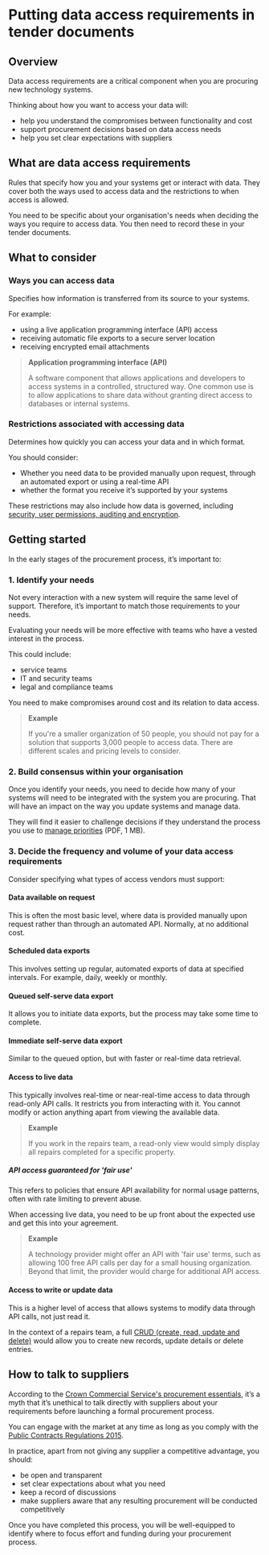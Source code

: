 # Putting data access requirements in tender documents

## Overview

Data access requirements are a critical component when you are procuring new technology systems.

Thinking about how you want to access your data will:

* help you understand the compromises between functionality and cost  
* support procurement decisions based on data access needs  
* help you set clear expectations with suppliers

## What are data access requirements

Rules that specify how you and your systems get or interact with data. They cover both the ways used to access data and the restrictions to when access is allowed.

You need to be specific about your organisation's needs when deciding the ways you require to access data. You then need to record these in your tender documents.

## What to consider

### Ways you can access data

Specifies how information is transferred from its source to your systems.

For example:

* using a live application programming interface (API) access  
* receiving automatic file exports to a secure server location  
* receiving encrypted email attachments

> **Application programming interface (API)**
>
> A software component that allows applications and developers to access systems in a controlled, structured way. One common use is to allow applications to share data without granting direct access to databases or internal systems.

### Restrictions associated with accessing data

Determines how quickly you can access your data and in which format.

You should consider:

* Whether you need data to be provided manually upon request, through an automated export or using a real-time API  
* whether the format you receive it’s supported by your systems

These restrictions may also include how data is governed, including [security, user permissions, auditing and encryption](https://www.gov.uk/service-manual/service-standard/point-9-create-a-secure-service).

## Getting started

In the early stages of the procurement process, it’s important to:

### 1. Identify your needs

Not every interaction with a new system will require the same level of support. Therefore, it’s important to match those requirements to your needs.

Evaluating your needs will be more effective with teams who have a vested interest in the process.

This could include:

* service teams  
* IT and security teams  
* legal and compliance teams

You need to make compromises around cost and its relation to data access.

> **Example**
> 
> If you're a smaller organization of 50 people, you should not pay for a solution that supports 3,000 people to access data. There are different scales and pricing levels to consider.

### 2. Build consensus within your organisation

Once you identify your needs, you need to decide how many of your systems will need to be integrated with the system you are procuring. That will have an impact on the way you update systems and manage data.

They will find it easier to challenge decisions if they understand the process you use to [manage priorities](https://www.local.gov.uk/sites/default/files/documents/LGA%20early%20careers%20guide%20-%20Managing%20Priorities.pdf) (PDF, 1 MB).

### 3. Decide the frequency and volume of your data access requirements

Consider specifying what types of access vendors must support:

#### Data available on request

This is often the most basic level, where data is provided manually upon request rather than through an automated API. Normally, at no additional cost.

#### Scheduled data exports

This involves setting up regular, automated exports of data at specified intervals. For example, daily, weekly or monthly.

#### Queued self-serve data export

It allows you to initiate data exports, but the process may take some time to complete.

#### Immediate self-serve data export

Similar to the queued option, but with faster or real-time data retrieval.

#### Access to live data

This typically involves real-time or near-real-time access to data through read-only API calls. It restricts you from interacting with it. You cannot modify or action anything apart from viewing the available data.

> **Example**
> 
> If you work in the repairs team, a read-only view would simply display all repairs completed for a specific property.

##### API access guaranteed for 'fair use'

This refers to policies that ensure API availability for normal usage patterns, often with rate limiting to prevent abuse.

When accessing live data, you need to be up front about the expected use and get this into your agreement.

> **Example**
> 
> A technology provider might offer an API with 'fair use' terms, such as allowing 100 free API calls per day for a small housing organization. Beyond that limit, the provider would charge for additional API access.

#### Access to write or update data

This is a higher level of access that allows systems to modify data through API calls, not just read it.

In the context of a repairs team, a full [CRUD (create, read, update and delete)](https://en.wikipedia.org/wiki/Create,_read,_update_and_delete) would allow you to create new records, update details or delete entries.

## How to talk to suppliers

According to the [Crown Commercial Service's procurement essentials](https://www.crowncommercial.gov.uk/news/how-to-carry-out-early-market-engagement-successfully-procurement-essentials), it’s a myth that it’s unethical to talk directly with suppliers about your requirements before launching a formal procurement process.

You can engage with the market at any time as long as you comply with the [Public Contracts Regulations 2015](http://www.legislation.gov.uk/uksi/2015/102/contents/made).

In practice, apart from not giving any supplier a competitive advantage, you should:

* be open and transparent  
* set clear expectations about what you need  
* keep a record of discussions  
* make suppliers aware that any resulting procurement will be conducted competitively

Once you have completed this process, you will be well-equipped to identify where to focus effort and funding during your procurement process.  
